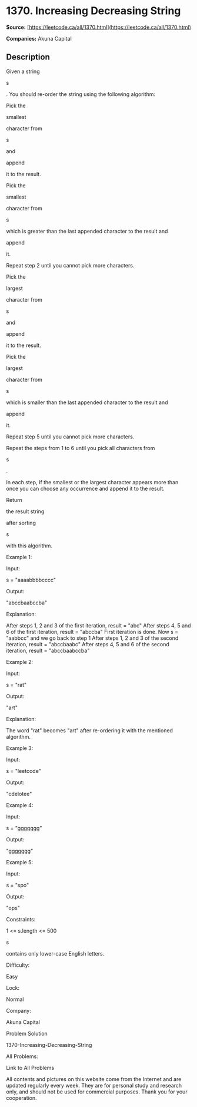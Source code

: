 # 1370. Increasing Decreasing String

**Source:** [https://leetcode.ca/all/1370.html](https://leetcode.ca/all/1370.html)

**Companies:** Akuna Capital

## Description

Given a string

s

. You should re-order the string using the following
            algorithm:

Pick the

smallest

character from

s

and

append

it to the result.

Pick the

smallest

character from

s

which is
                    greater than the last appended character to the result and

append

it.

Repeat step 2 until you cannot pick more characters.

Pick the

largest

character from

s

and

append

it to the result.

Pick the

largest

character from

s

which is
                    smaller than the last appended character to the result and

append

it.

Repeat step 5 until you cannot pick more characters.

Repeat the steps from 1 to 6 until you pick all characters from

s

.

In each step, If the smallest or the largest character appears more than once you can
                choose any occurrence and append it to the result.

Return

the result string

after sorting

s

with this
                algorithm.

Example 1:

Input:

s = "aaaabbbbcccc"

Output:

"abccbaabccba"

Explanation:

After steps 1, 2 and 3 of the first iteration, result = "abc"
After steps 4, 5 and 6 of the first iteration, result = "abccba"
First iteration is done. Now s = "aabbcc" and we go back to step 1
After steps 1, 2 and 3 of the second iteration, result = "abccbaabc"
After steps 4, 5 and 6 of the second iteration, result = "abccbaabccba"

Example 2:

Input:

s = "rat"

Output:

"art"

Explanation:

The word "rat" becomes "art" after re-ordering it with the mentioned algorithm.

Example 3:

Input:

s = "leetcode"

Output:

"cdelotee"

Example 4:

Input:

s = "ggggggg"

Output:

"ggggggg"

Example 5:

Input:

s = "spo"

Output:

"ops"

Constraints:

1 <= s.length <= 500

s

contains only lower-case English letters.

Difficulty:

Easy

Lock:

Normal

Company:

Akuna Capital

Problem Solution

1370-Increasing-Decreasing-String

All Problems:

Link to All Problems

All contents and pictures on this website come from the Internet and are updated regularly every week. They are for personal study and research only, and should not be used for commercial purposes. Thank you for your cooperation.

